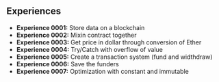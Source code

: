 ## Experiences

- **Experience 0001:** Store data on a blockchain
- **Experience 0002:** Mixin contract together
- **Experience 0003:** Get price in dollar through conversion of Ether
- **Experience 0004:** Try/Catch with overflow of value
- **Experience 0005:** Create a transaction system (fund and widthdraw)
- **Experience 0006:** Save the funders
- **Experience 0007:** Optimization with constant and immutable
